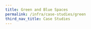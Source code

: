 ```yaml
---
title: Green and Blue Spaces
permalink: /infra/case-studies/green
third_nav_title: Case Studies
---
```

